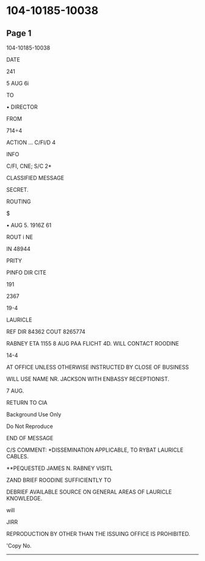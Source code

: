 # 104-10185-10038

## Page 1

104-10185-10038

DATE

241

5 AUG 6i

TO

• DIRECTOR

FROM

714÷4

ACTION ... C/FI/D 4

INFO

C/FI, CNE; S/C 2*

CLASSIFIED MESSAGE

SECRET.

ROUTING

$

• AUG 5. 1916Z 61

ROUT i NE

IN 48944

PRITY

PINFO DIR CITE

191

2367

19-4

LAURICLE

REF DIR 84362 COUT 8265774

RABNEY ETA 1155 8 AUG PAA FLICHT 4D. WILL CONTACT ROODINE

14-4

AT OFFICE UNLESS OTHERWISE INSTRUCTED BY CLOSE OF BUSINESS

WILL USE NAME NR. JACKSON WITH ENBASSY RECEPTIONIST.

7 AUG.

RETURN TO CIA

Background Use Only

Do Not Reproduce

END OF MESSAGE

C/S COMMENT: *DISSEMINATION APPLICABLE, TO RYBAT LAURICLE CABLES.

**PEQUESTED JAMES N. RABNEY VISITL

ZAND BRIEF ROODINE SUFFICIENTLY TO

DEBRIEF AVAILABLE SOURCE ON GENERAL AREAS OF LAURICLE KNOWLEDGE.

will

JIRR

REPRODUCTION BY OTHER THAN THE ISSUING OFFICE IS PROHIBITED.

'Copy No.

---

